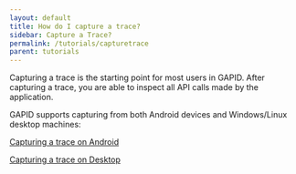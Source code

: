 ```yaml
---
layout: default
title: How do I capture a trace?
sidebar: Capture a Trace?
permalink: /tutorials/capturetrace
parent: tutorials
---
```


Capturing a trace is the starting point for most users in GAPID. After capturing a trace, you are able to inspect all API calls made by the application.

GAPID supports capturing from both Android devices and Windows/Linux desktop machines:

[Capturing a trace on Android](../trace-android.md)

[Capturing a trace on Desktop](../trace-desktop.md)
